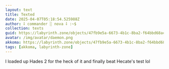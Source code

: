 ```yaml
---
layout: text
title: Texted
date: 2025-04-07T05:18:54.525988Z
author: ⸸ commander ░ nova ⸸ :~$
collection: texts
guid: https://labyrinth.zone/objects/47fb9e5a-6673-4b1c-8ba2-f64bbd68acc9
avatar: /img/avatar/daemon.png
akkoma: https://labyrinth.zone/objects/47fb9e5a-6673-4b1c-8ba2-f64bbd68acc9
tags: [akkoma, labyrinth-zone]
---
```


<p>I loaded up Hades 2 for the heck of it and finally beat Hecate's test lol</p>